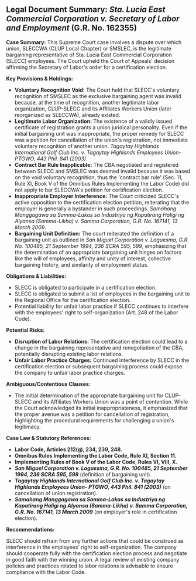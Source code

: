 ## Legal Document Summary: *Sta. Lucia East Commercial Corporation v. Secretary of Labor and Employment* (G.R. No. 162355)

**Case Summary:** This Supreme Court case involves a dispute over which union, SLECCWA (CLUP Local Chapter) or SMSLEC, is the legitimate bargaining representative of Sta. Lucia East Commercial Corporation (SLECC) employees. The Court upheld the Court of Appeals' decision affirming the Secretary of Labor's order for a certification election.

**Key Provisions & Holdings:**

*   **Voluntary Recognition Void:** The Court held that SLECC's voluntary recognition of SMSLEC as the exclusive bargaining agent was invalid because, at the time of recognition, another legitimate labor organization, CLUP-SLECC and its Affiliates Workers Union (later reorganized as SLECCWA), already existed.
*   **Legitimate Labor Organization:** The existence of a validly issued certificate of registration grants a union juridical personality. Even if the initial bargaining unit was inappropriate, the proper remedy for SLECC was a petition for cancellation of the union's registration, not immediate voluntary recognition of another union. *Tagaytay Highlands International Golf Club Inc. v. Tagaytay Highlands Employees Union- PTGWO, 443 Phil. 841 (2003)*.
*   **Contract Bar Rule Inapplicable:** The CBA negotiated and registered between SLECC and SMSLEC was deemed invalid because it was based on the void voluntary recognition, thus the 'contract bar rule' (Sec. 11, Rule XI, Book V of the Omnibus Rules Implementing the Labor Code) did not apply to bar SLECCWA's petition for certification election.
*   **Inappropriate Employer Interference:** The Court criticized SLECC's active opposition to the certification election petition, reiterating that the employer is generally a bystander in such proceedings. *Samahang Manggagawa sa Samma-Lakas sa Industriya ng Kapatirang Haligi ng Alyansa (Samma-Likha) v. Samma Corporation, G.R. No. 167141, 13 March 2009*.
*   **Bargaining Unit Definition:** The court reiterated the definition of a bargaining unit as outlined in *San Miguel Corporation v. Laguesma, G.R. No. 100485, 21 September 1994, 236 SCRA 595, 599*, emphasizing that the determination of an appropriate bargaining unit hinges on factors like the will of employees, affinity and unity of interest, collective bargaining history, and similarity of employment status.

**Obligations & Liabilities:**

*   SLECC is obligated to participate in a certification election.
*   SLECC is obligated to submit a list of employees in the bargaining unit to the Regional Office for the certification election.
*   Potential liability for unfair labor practice if SLECC continues to interfere with the employees' right to self-organization (Art. 248 of the Labor Code).

**Potential Risks:**

*   **Disruption of Labor Relations:** The certification election could lead to a change in the bargaining representative and renegotiation of the CBA, potentially disrupting existing labor relations.
*   **Unfair Labor Practice Charges:** Continued interference by SLECC in the certification election or subsequent bargaining process could expose the company to unfair labor practice charges.

**Ambiguous/Contentious Clauses:**

*   The initial determination of the appropriate bargaining unit for CLUP-SLECC and its Affiliates Workers Union was a point of contention. While the Court acknowledged its initial inappropriateness, it emphasized that the proper avenue was a petition for cancellation of registration, highlighting the procedural requirements for challenging a union's legitimacy.

**Case Law & Statutory References:**

*   **Labor Code, Articles 212(g), 234, 239, 248.**
*   **Omnibus Rules Implementing the Labor Code, Rule XI, Section 11.**
*   **Implementing Rules of Book V of the Labor Code, Rules VI, VIII, X.**
*   ***San Miguel Corporation v. Laguesma, G.R. No. 100485, 21 September 1994, 236 SCRA 595, 599*** (definition of bargaining unit).
*   ***Tagaytay Highlands International Golf Club Inc. v. Tagaytay Highlands Employees Union- PTGWO, 443 Phil. 841 (2003)*** (on cancellation of union registration).
*   ***Samahang Manggagawa sa Samma-Lakas sa Industriya ng Kapatirang Haligi ng Alyansa (Samma-Likha) v. Samma Corporation, G.R. No. 167141, 13 March 2009*** (on employer's role in certification election).

**Recommendations:**

SLECC should refrain from any further actions that could be construed as interference in the employees' right to self-organization. The company should cooperate fully with the certification election process and negotiate in good faith with the winning union. A legal review of existing company policies and practices related to labor relations is advisable to ensure compliance with the Labor Code.
